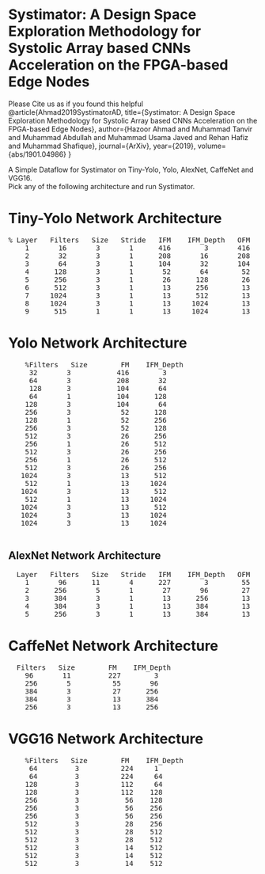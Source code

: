 # Systimator: A Design Space Exploration Methodology for Systolic Array based CNNs Acceleration on the FPGA-based Edge Nodes
Please Cite us as if you found this helpful
@article{Ahmad2019SystimatorAD,
  title={Systimator: A Design Space Exploration Methodology for Systolic Array based CNNs Acceleration on the FPGA-based Edge Nodes},
  author={Hazoor Ahmad and Muhammad Tanvir and Muhammad Abdullah and Muhammad Usama Javed and Rehan Hafiz and Muhammad Shafique},
  journal={ArXiv},
  year={2019},
  volume={abs/1901.04986}
}

A Simple Dataflow for Systimator on Tiny-Yolo, Yolo, AlexNet, CaffeNet and VGG16. <br>
Pick any of the following architecture and run Systimator.
# Tiny-Yolo Network Architecture
<pre>
% Layer   Filters   Size   Stride   IFM    IFM_Depth   OFM   OFM_Depth
    1       16       3       1      416        3       416       16
    2       32       3       1      208       16       208       32
    3       64       3       1      104       32       104       64
    4      128       3       1       52       64        52      128
    5      256       3       1       26      128        26      256
    6      512       3       1       13      256        13      512
    7     1024       3       1       13      512        13     1024
    8     1024       3       1       13     1024        13     1024
    9      515       1       1       13     1024        13      515
</pre>
# Yolo Network Architecture
<pre>
    %Filters   Size        FM    IFM_Depth
     32       3           416        3
     64       3           208       32
     128      3           104       64
     64       1           104      128
    128       3           104       64
    256       3            52      128
    128       1            52      256
    256       3            52      128
    512       3            26      256
    256       1            26      512
    512       3            26      256
    256       1            26      512
    512       3            26      256
   1024       3            13      512
    512       1            13     1024
   1024       3            13      512
    512       1            13     1024
   1024       3            13      512
   1024       3            13     1024
   1024       3            13     1024
   </pre>
## AlexNet Network Architecture
<pre>
  Layer   Filters   Size   Stride   IFM    IFM_Depth   OFM   OFM_Depth
    1       96      11       4      227        3        55       96
    2      256       5       1       27       96        27      256
    3      384       3       1       13      256        13      384
    4      384       3       1       13      384        13      384
    5      256       3       1       13      384        13      256
</pre>
# CaffeNet Network Architecture
<pre>
  Filters   Size        FM    IFM_Depth
    96       11         227        3
    256       5          55       96
    384       3          27      256
    384       3          13      384
    256       3          13      256
</pre>
# VGG16 Network Architecture
<pre>
    %Filters   Size        FM    IFM_Depth
     64         3          224     1
     64         3          224     64
    128         3          112     64
    128         3          112    128
    256         3           56    128
    256         3           56    256
    256         3           56    256
    512         3           28    256
    512         3           28    512
    512         3           28    512
    512         3           14    512
    512         3           14    512
    512         3           14    512
    </pre>


